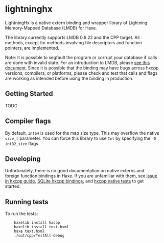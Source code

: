 lightninghx
===========

LightningHx is a native extern binding and wrapper library of Lightning Memory-Mapped Database (LMDB) for Haxe.

The library currently supports LMDB 0.9.22 and the CPP target. All methods, except for methods involving file descriptors and function pointers, are implemented.

Note: It is possible to segfault the program or corrupt your database if calls are done with invalid state. For an introduction to LMDB, please [see this document](https://github.com/LMDB/lmdb/blob/LMDB_0.9.22/libraries/liblmdb/lmdb.h). Since it is possible that the binding may have bugs across hxcpp versions, compilers, or platforms, please check and test that calls and flags are working as intended before using the binding in production.


Getting Started
---------------

TODO


Compiler flags
--------------

By default, `Int64` is used for the map size type. This may overflow the native `size_t` parameter. You can force this library to use `Int` by specifying the `-D int32_size` flags.


Developing
----------

Unfortunately, there is no good documentation on native externs and foreign function bindings in Haxe. If you are unfamiliar with them, see [issue in hxcpp guide](https://github.com/snowkit/hxcpp-guide/issues/1), [SQLite hxcpp bindings](https://github.com/HaxeFoundation/hxcpp/blob/master/src/hx/libs/sqlite/Sqlite.cpp), and [hxcpp native tests](https://github.com/HaxeFoundation/hxcpp/tree/master/test/native) to get started.


Running tests
-------------

To run the tests:

        haxelib install hxcpp
        haxelib install test.hxml
        haxe text.hxml
        ./out/cpp/TestAll-debug
